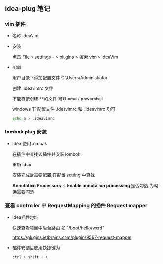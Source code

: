 ## idea-plug 笔记

### vim 插件

- 名称 ideaVim

- 安装

  点击 File > settings - > plugins > 搜索 vim > IdeaVim

- 配置

  用户目录下添加配置文件
  C:\Users\Administrator

  创建 .ideavimrc 文件

  不能直接创建.\*\*的文件 可以 cmd / powershell

  windows 下 配置文件 .ideavimrc 和 \_ideavimrc 均可

  ```sh
  echo a > .ideavimrc
  ```

### lombok plug 安装

- idea 使用 lombak

  在插件中查找该插件并安装 lombok

  重启 idea

  安装完成后需要配置,在配置 setting 中查找

  **Annotation Processors** -> **Enable annotation processing** 是否勾选 为勾选需要勾选

### 查看 controller 中 RequestMapping 的插件 Request mapper

- idea插件地址 

  快速查看项目中后台路由 如 "/boot/hello/word"

  https://plugins.jetbrains.com/plugin/9567-request-mapper

- 插件安装后使用快捷键为

  `ctrl + shift + \`
